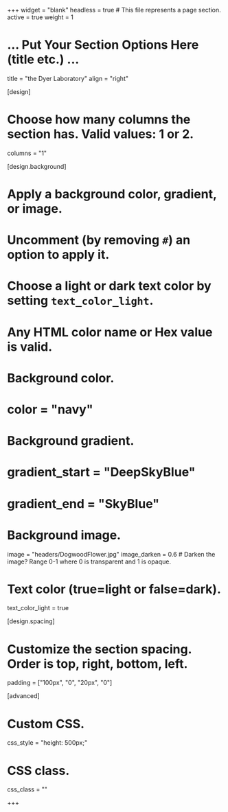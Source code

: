 +++
widget = "blank"
headless = true  # This file represents a page section.
active = true
weight = 1

# ... Put Your Section Options Here (title etc.) ...
title = "the Dyer Laboratory"
align = "right"


[design]
  # Choose how many columns the section has. Valid values: 1 or 2.
  columns = "1"
  


[design.background]
  # Apply a background color, gradient, or image.
  #   Uncomment (by removing `#`) an option to apply it.
  #   Choose a light or dark text color by setting `text_color_light`.
  #   Any HTML color name or Hex value is valid.

  # Background color.
  # color = "navy"
  
  # Background gradient.
  # gradient_start = "DeepSkyBlue"
  # gradient_end = "SkyBlue"
  
  # Background image.
  image = "headers/DogwoodFlower.jpg"
  image_darken = 0.6  # Darken the image? Range 0-1 where 0 is transparent and 1 is opaque.

  # Text color (true=light or false=dark).
  text_color_light = true

[design.spacing]
  # Customize the section spacing. Order is top, right, bottom, left.
  padding = ["100px", "0", "20px", "0"]


[advanced]
 # Custom CSS. 
 css_style = "height: 500px;"
 
 # CSS class.
 css_class = ""
 


+++
